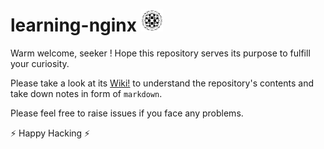 # learning-nginx <img src="https://raw.githubusercontent.com/aditya109/learning-haproxy/main/assets/logo.svg" height=35/>

Warm welcome, seeker ! Hope this repository serves its purpose to fulfill your curiosity.

Please take a look at its [Wiki!](https://github.com/aditya109/learning-haproxy/wiki) to understand the repository's contents and take down notes in form of `markdown`.

Please feel free to raise issues if you face any problems.

⚡ Happy Hacking ⚡

